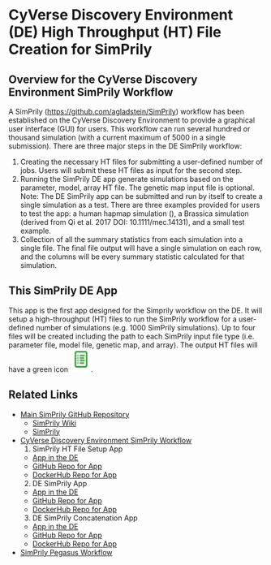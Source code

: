# CyVerse Discovery Environment (DE) High Throughput (HT) File Creation for SimPrily
## Overview for the CyVerse Discovery Environment SimPrily Workflow
A SimPrily (https://github.com/agladstein/SimPrily) workflow has been established on the CyVerse Discovery Environment to provide a graphical user interface (GUI) for users. This workflow can run several hundred or thousand simulation (with a current maximum of 5000 in a single submission). There are three major steps in the DE SimPrily workflow:
1. Creating the necessary HT files for submitting a user-defined number of jobs. Users will submit these HT files as input for the second step.
2. Running the SimPrily DE app generate simulations based on the parameter, model, array HT file. The genetic map input file is optional. Note: The DE SimPrily app can be submitted and run by itself to create a single simulation as a test. There are three examples provided for users to test the app: a human hapmap simulation (), a Brassica simulation (derived from Qi et al. 2017 DOI: 10.1111/mec.14131), and a small test example.  
3. Collection of all the summary statistics from each simulation into a single file. The final file output will have a single simulation on each row, and the columns will be every summary statistic calculated for that simulation. 

## This SimPrily DE App
This app is the first app designed for the Simprily workflow on the DE. It will setup a high-throughput (HT) files to run the SimPrily workflow for a user-defined number of simulations (e.g. 1000 SimPrily simulations). Up to four files will be created including the path to each SimPrily input file type (i.e. parameter file, model file, genetic map, and array). The output HT files will have a green icon ![HT file icon on the DE](https://github.com/bjoyce3/SimPrily_DE_HTfile_Setup_App/blob/master/images/HTfile_icon.png).

## Related Links
* [Main SimPrily GitHub Repository](https://github.com/agladstein/SimPrily)
  * [SimPrily Wiki](https://github.com/agladstein/SimPrily/wiki)
  * [SimPrily ]()
* [CyVerse Discovery Environment SimPrily Workflow]()
  1. SimPrily HT File Setup App
    * [App in the DE]()
    * [GitHub Repo for App]()
    * [DockerHub Repo for App]()
  2. DE SimPrily App
    * [App in the DE]()
    * [GitHub Repo for App]()
    * [DockerHub Repo for App]()
  3. DE SimPrily Concatenation App
    * [App in the DE]()
    * [GitHub Repo for App]()
    * [DockerHub Repo for App]()
* [SimPrily Pegasus Workflow]()